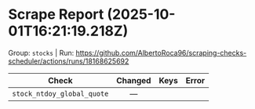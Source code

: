 # Scrape Report (2025-10-01T16:21:19.218Z)

Group: `stocks`  |  Run: https://github.com/AlbertoRoca96/scraping-checks-scheduler/actions/runs/18168625692

| Check | Changed | Keys | Error |
|---|:---:|:--|:--|
| `stock_ntdoy_global_quote` | — |  |  |
